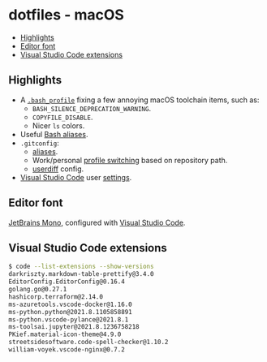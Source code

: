# dotfiles - macOS

- [Highlights](#highlights)
- [Editor font](#editor-font)
- [Visual Studio Code extensions](#visual-studio-code-extensions)

## Highlights

- A [`.bash_profile`](.bash_profile) fixing a few annoying macOS toolchain items, such as:
	- `BASH_SILENCE_DEPRECATION_WARNING`.
	- `COPYFILE_DISABLE`.
	- Nicer `ls` colors.
- Useful [Bash aliases](.bash_profile#L59-L78).
- `.gitconfig`:
	- [aliases](.gitconfig#L41-L62).
	- Work/personal [profile switching](.gitconfig#L64-L65) based on repository path.
	- [userdiff](.gitattributes-global) config.
- [Visual Studio Code](https://code.visualstudio.com/) user [settings](app/vscode).

## Editor font

[JetBrains Mono](https://github.com/JetBrains/JetBrainsMono), configured with [Visual Studio Code](app/vscode/settings.json#L7-L9).

## Visual Studio Code extensions

```sh
$ code --list-extensions --show-versions
darkriszty.markdown-table-prettify@3.4.0
EditorConfig.EditorConfig@0.16.4
golang.go@0.27.1
hashicorp.terraform@2.14.0
ms-azuretools.vscode-docker@1.16.0
ms-python.python@2021.8.1105858891
ms-python.vscode-pylance@2021.8.1
ms-toolsai.jupyter@2021.8.1236758218
PKief.material-icon-theme@4.9.0
streetsidesoftware.code-spell-checker@1.10.2
william-voyek.vscode-nginx@0.7.2

```
